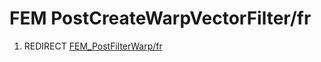 # FEM PostCreateWarpVectorFilter/fr

1.  REDIRECT [FEM\_PostFilterWarp/fr](FEM_PostFilterWarp/fr.md)
